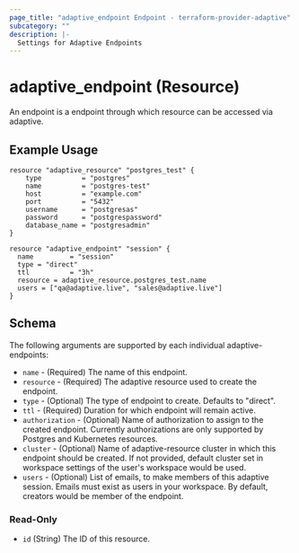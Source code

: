```yaml
---
page_title: "adaptive_endpoint Endpoint - terraform-provider-adaptive"
subcategory: ""
description: |-
  Settings for Adaptive Endpoints
---
```


# adaptive_endpoint (Resource)

An endpoint is a endpoint through which resource can be accessed via adaptive.

## Example Usage

```hcl
resource "adaptive_resource" "postgres_test" {
    type          = "postgres"
    name          = "postgres-test"
    host          = "example.com"
    port          = "5432"
    username      = "postgresas"
    password      = "postgrespassword"
    database_name = "postgresadmin"
}

resource "adaptive_endpoint" "session" {
  name         = "session"
  type = "direct"
  ttl          = "3h"
  resource = adaptive_resource.postgres_test.name
  users = ["qa@adaptive.live", "sales@adaptive.live"]
}
```

## Schema

The following arguments are supported by each individual adaptive-endpoints:

- `name` - (Required) The name of this endpoint.
- `resource` - (Required) The adaptive resource used to create the endpoint.
- `type` - (Optional) The type of endpoint to create. Defaults to "direct".
- `ttl` - (Required) Duration for which endpoint will remain active.
- `authorization` - (Optional) Name of authorization to assign to the created endpoint. Currently authorizations are only supported by Postgres and Kubernetes resources.
- `cluster` - (Optional) Name of adaptive-resource cluster in which this endpoint should be created. If not provided, default cluster set in workspace settings of the user's workspace would be used.
- `users` - (Optional) List of emails, to make members of this adaptive session. Emails must exist as users in your workspace. By default, creators would be member of the endpoint.

### Read-Only

- `id` (String) The ID of this resource.
